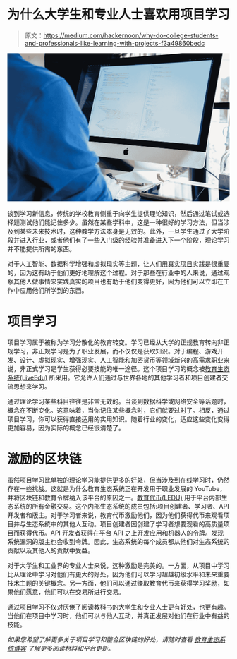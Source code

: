 # 为什么大学生和专业人士喜欢用项目学习

> 原文：<https://medium.com/hackernoon/why-do-college-students-and-professionals-like-learning-with-projects-f3a49860bedc>

![](img/c6bc2772a7b986bf08b2177bb3d77f0d.png)

谈到学习新信息，传统的学校教育侧重于向学生提供理论知识，然后通过笔试或选择题测试他们能记住多少。虽然在某些学科中，这是一种很好的学习方法，但当涉及到某些未来技术时，这种教学方法本身是无效的。此外，一旦学生通过了大学阶段并进入行业，或者他们有了一些入门级的经验并准备进入下一个阶段，理论学习并不能提供所需的东西。

对于人工智能、数据科学增强和虚拟现实等主题，让人们[用真实项目](https://ledu.education-ecosystem.com/)实践是很重要的，因为这有助于他们更好地理解这个过程。对于那些在行业中的人来说，通过观察其他人做事情来实践真实的项目也有助于他们变得更好，因为他们可以立即在工作中应用他们所学到的东西。

# 项目学习

项目学习属于被称为学习分散化的教育转变。学习已经从大学的正规教育转向非正规学习，非正规学习是为了职业发展，而不仅仅是获取知识。对于编程、游戏开发、设计、虚拟现实、增强现实、人工智能和加密货币等领域新兴的高需求职业来说，非正式学习是学生获得必要技能的唯一途径。这个项目学习的概念被[教育生态系统(LiveEdu)](https://ledu.education-ecosystem.com/) 所采用。它允许人们通过与世界各地的其他学习者和项目创建者交流思想来学习。

通过理论学习某些科目往往是非常无效的。当谈到数据科学或网络安全等话题时，概念在不断变化。这意味着，当你记住某些概念时，它们就要过时了。相反，通过项目学习，你可以获得直接适用的实用知识。随着行业的变化，适应这些变化变得更加容易，因为实际的概念已经很清楚了。

# 激励的区块链

虽然项目学习比单独的理论学习能提供更多的好处，但当涉及到在线学习时，仍然存在一些挑战。这就是为什么教育生态系统正在开发用于职业发展的 YouTube，并将区块链和教育令牌纳入该平台的原因之一。[教育代币(LEDU)](https://medium.com/edu-coins/buy-ledu/home) 用于平台内部生态系统的所有金融交易。这个内部生态系统的成员包括:项目创建者、学习者、API 开发者和版主。对于学习者来说，教育代币激励他们，因为他们获得代币来观看项目并与生态系统中的其他人互动。项目创建者因创建了学习者想要观看的高质量项目而获得代币。API 开发者获得在平台 API 之上开发应用和机器人的令牌。发现系统漏洞的版主也会收到令牌。因此，生态系统的每个成员都从他们对生态系统的贡献以及其他人的贡献中受益。

对于大学生和工业界的专业人士来说，这种激励是完美的。一方面，从项目中学习比从理论中学习对他们有更大的好处，因为他们可以学习超越初级水平和未来重要技术主题的关键概念。另一方面，他们可以通过赚取教育代币来获得学习奖励，如果他们愿意，他们可以在交易所进行交易。

通过项目学习不仅对厌倦了阅读教科书的大学生和专业人士更有好处，也更有趣。当他们在项目中学习时，他们可以与他人互动，并真正发展对他们在行业中有益的技能。

*如果您希望了解更多关于项目学习和整合区块链的好处，请随时查看* [*教育生态系统博客*](https://medium.com/edu-coins) *了解更多阅读材料和平台更新。*